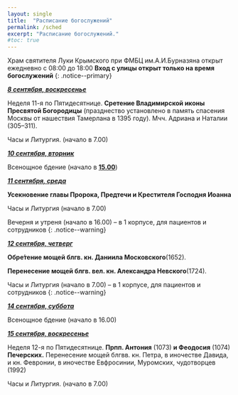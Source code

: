```yaml
---
layout: single
title:  "Расписание богослужений"
permalink: /sched
excerpt: "Расписание богослужений."
#toc: true
---
```


Храм святителя Луки Крымского при ФМБЦ им.А.И.Бурназяна открыт ежедневно с 08:00 до 18:00
__Вход с улицы открыт только на время богослужений__
{: .notice--primary}

<!-----
<style type="text/css">
  p {
    color: red;
  }
</style>
-->

<!-----
Вечерня и утреня (начало в 16.00) – в 1 корпусе (с пропуском)
{: .notice--warning}
-->

**_<span style="text-decoration:underline;">8 сентября, воскресенье</span>_**

Неделя 11-я по Пятидесятнице. **Сретение Владимирской иконы Пресвятой Богородицы** (празднество установлено в память спасения Москвы от нашествия Тамерлана в 1395 году). Мчч. Адриана и Наталии (305–311).

Часы и Литургия. (начало в 7.00)

**_<span style="text-decoration:underline;">10 сентября, вторник</span>_**

Всенощное бдение (начало в **<span style="text-decoration:underline;">15.00</span>**)

**_<span style="text-decoration:underline;">11 сентября, среда</span>_**

**Усекновение главы Пророка, Предтечи и Крестителя Господня Иоанна**

Часы и Литургия (начало в 7.00)

Вечерня и утреня (начало в 16.00) – в 1 корпусе, для пациентов и сотрудников
{: .notice--warning}

**_<span style="text-decoration:underline;">12 сентября, четверг</span>_**

**Обре́тение мощей блгв. кн. Даниила Московского**(1652).

**Перенесение мощей блгв. вел. кн. Александра Невского**(1724).

Часы и Литургия (начало в 7.00) – в 1 корпусе, для пациентов и сотрудников
{: .notice--warning}

**_<span style="text-decoration:underline;">14 сентября, суббота</span>_**

Всенощное бдение (начало в 16.00)

**_<span style="text-decoration:underline;">15 сентября, воскресенье</span>_**

Неделя 12-я по Пятидесятнице. **Прпп. Антония** (1073) **и Феодосия** (1074) **Печерских.** Перенесение мощей блгвв. кн. Петра, в иночестве Давида, и кн. Февронии, в иночестве Евфросинии, Муромских, чудотворцев (1992)

Часы и Литургия. (начало в 7.00)
